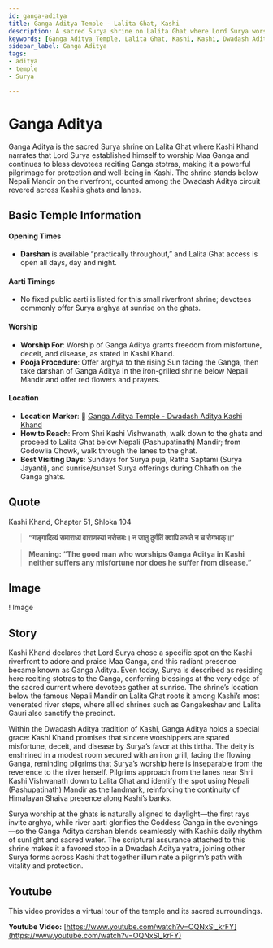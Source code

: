 ```yaml
---
id: ganga-aditya
title: Ganga Aditya Temple - Lalita Ghat, Kashi
description: A sacred Surya shrine on Lalita Ghat where Lord Surya worshipped Maa Ganga. Part of the Dwadash Aditya circuit, it offers protection from misfortune.
keywords: [Ganga Aditya Temple, Lalita Ghat, Kashi, Kashi, Dwadash Aditya, Surya temple, Maa Ganga, Hindu pilgrimage, Kashi Khand]
sidebar_label: Ganga Aditya
tags:
- aditya
- temple
- Surya

---
```

# Ganga Aditya

Ganga Aditya is the sacred Surya shrine on Lalita Ghat where Kashi Khand narrates that Lord Surya established himself to worship Maa Ganga and continues to bless devotees reciting Ganga stotras, making it a powerful pilgrimage for protection and well-being in Kashi. The shrine stands below Nepali Mandir on the riverfront, counted among the Dwadash Aditya circuit revered across Kashi’s ghats and lanes.

## Basic Temple Information

#### Opening Times
* **Darshan** is available “practically throughout,” and Lalita Ghat access is open all days, day and night.

#### Aarti Timings
* No fixed public aarti is listed for this small riverfront shrine; devotees commonly offer Surya arghya at sunrise on the ghats.

#### Worship
* **Worship For**: Worship of Ganga Aditya grants freedom from misfortune, deceit, and disease, as stated in Kashi Khand.
* **Pooja Procedure**: Offer arghya to the rising Sun facing the Ganga, then take darshan of Ganga Aditya in the iron-grilled shrine below Nepali Mandir and offer red flowers and prayers.

#### Location
* **Location Marker**: 📍 [Ganga Aditya Temple - Dwadash Aditya Kashi Khand](https://maps.app.goo.gl/kbYbN2JxySKcaMfy7)
* **How to Reach**: From Shri Kashi Vishwanath, walk down to the ghats and proceed to Lalita Ghat below Nepali (Pashupatinath) Mandir; from Godowlia Chowk, walk through the lanes to the ghat.
* **Best Visiting Days**: Sundays for Surya puja, Ratha Saptami (Surya Jayanti), and sunrise/sunset Surya offerings during Chhath on the Ganga ghats.

## Quote
Kashi Khand, Chapter 51, Shloka 104

> **“गङ्गादित्यं समाराध्य वाराणस्यां नरोत्तमः। न जातु दुर्गतिं क्वापि लभते न च रोगभाक्॥”**

> **Meaning: “The good man who worships Ganga Aditya in Kashi neither suffers any misfortune nor does he suffer from disease.”**

## Image 

! Image

## Story

Kashi Khand declares that Lord Surya chose a specific spot on the Kashi riverfront to adore and praise Maa Ganga, and this radiant presence became known as Ganga Aditya. Even today, Surya is described as residing here reciting stotras to the Ganga, conferring blessings at the very edge of the sacred current where devotees gather at sunrise. The shrine’s location below the famous Nepali Mandir on Lalita Ghat roots it among Kashi’s most venerated river steps, where allied shrines such as Gangakeshav and Lalita Gauri also sanctify the precinct.

Within the Dwadash Aditya tradition of Kashi, Ganga Aditya holds a special grace: Kashi Khand promises that sincere worshippers are spared misfortune, deceit, and disease by Surya’s favor at this tirtha. The deity is enshrined in a modest room secured with an iron grill, facing the flowing Ganga, reminding pilgrims that Surya’s worship here is inseparable from the reverence to the river herself. Pilgrims approach from the lanes near Shri Kashi Vishwanath down to Lalita Ghat and identify the spot using Nepali (Pashupatinath) Mandir as the landmark, reinforcing the continuity of Himalayan Shaiva presence along Kashi’s banks.

Surya worship at the ghats is naturally aligned to daylight—the first rays invite arghya, while river aarti glorifies the Goddess Ganga in the evenings—so the Ganga Aditya darshan blends seamlessly with Kashi’s daily rhythm of sunlight and sacred water. The scriptural assurance attached to this shrine makes it a favored stop in a Dwadash Aditya yatra, joining other Surya forms across Kashi that together illuminate a pilgrim’s path with vitality and protection.

## Youtube

This video provides a virtual tour of the temple and its sacred surroundings.

**Youtube Video:** [https://www.youtube.com/watch?v=OQNxSl_krFY](https://www.youtube.com/watch?v=OQNxSl_krFY)

